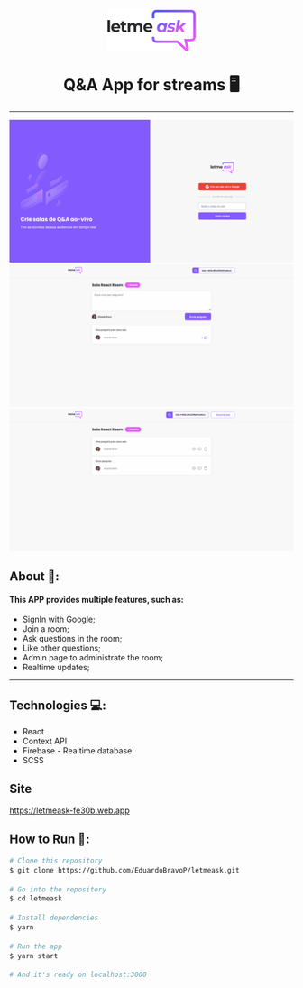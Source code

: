 <div align="center">
  <img align="center" src="./public/logo.png" alt="letmeask">
  <h1 align="center">Q&A App for streams 🖥</h1>
  <hr />
</div>

<img src="./public/record.gif" alt="letmeask">
<img src="./public/record2.gif" alt="letmeask">
<img src="./public/record3.gif" alt="letmeask">

## About 🔎:
#### This APP provides multiple features, such as:
- SignIn with Google;
- Join a room;
- Ask questions in the room;
- Like other questions;
- Admin page to administrate the room;
- Realtime updates;
<hr />

## Technologies 💻:
- React
- Context API
- Firebase - Realtime database
- SCSS

## Site
https://letmeask-fe30b.web.app

## How to Run 🚀:
```bash
# Clone this repository
$ git clone https://github.com/EduardoBravoP/letmeask.git

# Go into the repository
$ cd letmeask

# Install dependencies
$ yarn

# Run the app
$ yarn start

# And it's ready on localhost:3000
```
